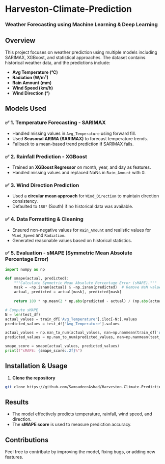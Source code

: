 # Harveston-Climate-Prediction

### Weather Forecasting using Machine Learning & Deep Learning

## Overview
This project focuses on weather prediction using multiple models including SARIMAX, XGBoost, and statistical approaches. The dataset contains historical weather data, and the predictions include:
- **Avg Temperature (°C)**
- **Radiation (W/m²)**
- **Rain Amount (mm)**
- **Wind Speed (km/h)**
- **Wind Direction (°)**

## Models Used
### ✅ **1. Temperature Forecasting - SARIMAX**
- Handled missing values in `Avg_Temperature` using forward fill.
- Used **Seasonal ARIMA (SARIMAX)** to forecast temperature trends.
- Fallback to a mean-based trend prediction if SARIMAX fails.

### ✅ **2. Rainfall Prediction - XGBoost**
- Trained an **XGBoost Regressor** on month, year, and day as features.
- Handled missing values and replaced NaNs in `Rain_Amount` with 0.

### ✅ **3. Wind Direction Prediction**
- Used a **circular mean approach** for `Wind_Direction` to maintain direction consistency.
- Defaulted to `180°` (South) if no historical data was available.

### ✅ **4. Data Formatting & Cleaning**
- Ensured non-negative values for `Rain_Amount` and realistic values for `Wind_Speed` and `Radiation`.
- Generated reasonable values based on historical statistics.

### ✅ **5. Evaluation - sMAPE (Symmetric Mean Absolute Percentage Error)**
```python
import numpy as np

def smape(actual, predicted):
    """Calculate Symmetric Mean Absolute Percentage Error (sMAPE)."""
    mask = ~np.isnan(actual) & ~np.isnan(predicted)  # Remove NaN values
    actual, predicted = actual[mask], predicted[mask]
    
    return 100 * np.mean(2 * np.abs(predicted - actual) / (np.abs(actual) + np.abs(predicted)))

# Compute sMAPE
N = len(test_df)
actual_values = train_df['Avg_Temperature'].iloc[-N:].values
predicted_values = test_df['Avg_Temperature'].values

actual_values = np.nan_to_num(actual_values, nan=np.nanmean(train_df['Avg_Temperature']))
predicted_values = np.nan_to_num(predicted_values, nan=np.nanmean(test_df['Avg_Temperature']))

smape_score = smape(actual_values, predicted_values)
print(f"sMAPE: {smape_score:.2f}%")
```

## Installation & Usage
1. **Clone the repository**
```bash
git clone https://github.com/SamsudeenAshad/Harveston-Climate-Prediction.git

```

## Results
- The model effectively predicts temperature, rainfall, wind speed, and direction.
- The **sMAPE score** is used to measure prediction accuracy.

## Contributions
Feel free to contribute by improving the model, fixing bugs, or adding new features.



